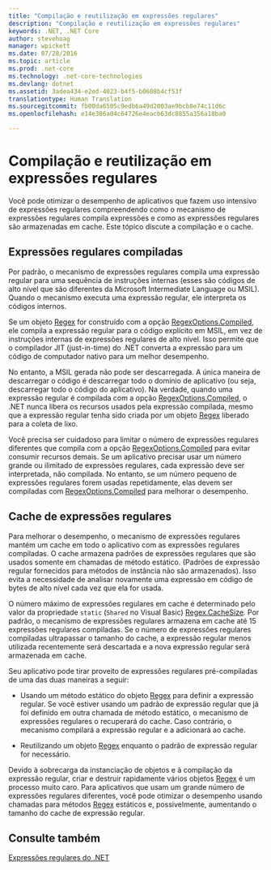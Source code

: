 ```yaml
---
title: "Compilação e reutilização em expressões regulares"
description: "Compilação e reutilização em expressões regulares"
keywords: .NET, .NET Core
author: stevehoag
manager: wpickett
ms.date: 07/28/2016
ms.topic: article
ms.prod: .net-core
ms.technology: .net-core-technologies
ms.devlang: dotnet
ms.assetid: 3adea434-e2ed-4023-b4f5-b0608b4cf53f
translationtype: Human Translation
ms.sourcegitcommit: fb00da6505c9edb6a49d2003ae9bcb8e74c11d6c
ms.openlocfilehash: e14e386a04c64726e4eacb63dc8855a356a18ba0

---
```


# <a name="compilation-and-reuse-in-regular-expressions"></a>Compilação e reutilização em expressões regulares

Você pode otimizar o desempenho de aplicativos que fazem uso intensivo de expressões regulares compreendendo como o mecanismo de expressões regulares compila expressões e como as expressões regulares são armazenadas em cache. Este tópico discute a compilação e o cache.

## <a name="compiled-regular-expressions"></a>Expressões regulares compiladas

Por padrão, o mecanismo de expressões regulares compila uma expressão regular para uma sequência de instruções internas (esses são códigos de alto nível que são diferentes da Microsoft Intermediate Language ou MSIL). Quando o mecanismo executa uma expressão regular, ele interpreta os códigos internos.

Se um objeto [Regex](xref:System.Text.RegularExpressions.Regex) for construído com a opção [RegexOptions.Compiled](xref:System.Text.RegularExpressions.RegexOptions.Compiled), ele compila a expressão regular para o código explícito em MSIL, em vez de instruções internas de expressões regulares de alto nível. Isso permite que o compilador JIT (just-in-time) do .NET converta a expressão para um código de computador nativo para um melhor desempenho.

No entanto, a MSIL gerada não pode ser descarregada. A única maneira de descarregar o código é descarregar todo o domínio de aplicativo (ou seja, descarregar todo o código do aplicativo). Na verdade, quando uma expressão regular é compilada com a opção [RegexOptions.Compiled](xref:System.Text.RegularExpressions.RegexOptions.Compiled), o .NET nunca libera os recursos usados pela expressão compilada, mesmo que a expressão regular tenha sido criada por um objeto [Regex](xref:System.Text.RegularExpressions.Regex) liberado para a coleta de lixo.

Você precisa ser cuidadoso para limitar o número de expressões regulares diferentes que compila com a opção [RegexOptions.Compiled](xref:System.Text.RegularExpressions.RegexOptions.Compiled) para evitar consumir recursos demais. Se um aplicativo precisar usar um número grande ou ilimitado de expressões regulares, cada expressão deve ser interpretada, não compilada. No entanto, se um número pequeno de expressões regulares forem usadas repetidamente, elas devem ser compiladas com [RegexOptions.Compiled](xref:System.Text.RegularExpressions.RegexOptions.Compiled) para melhorar o desempenho. 

## <a name="the-regular-expressions-cache"></a>Cache de expressões regulares

Para melhorar o desempenho, o mecanismo de expressões regulares mantém um cache em todo o aplicativo com as expressões regulares compiladas. O cache armazena padrões de expressões regulares que são usados somente em chamadas de método estático. (Padrões de expressão regular fornecidos para métodos de instância não são armazenados). Isso evita a necessidade de analisar novamente uma expressão em código de bytes de alto nível cada vez que ela for usada.

O número máximo de expressões regulares em cache é determinado pelo valor da propriedade `static` (`Shared` no Visual Basic) [Regex.CacheSize](xref:System.Text.RegularExpressions.Regex.CacheSize). Por padrão, o mecanismo de expressões regulares armazena em cache até 15 expressões regulares compiladas. Se o número de expressões regulares compiladas ultrapassar o tamanho do cache, a expressão regular menos utilizada recentemente será descartada e a nova expressão regular será armazenada em cache. 

Seu aplicativo pode tirar proveito de expressões regulares pré-compiladas de uma das duas maneiras a seguir:

* Usando um método estático do objeto [Regex](xref:System.Text.RegularExpressions.Regex) para definir a expressão regular. Se você estiver usando um padrão de expressão regular que já foi definido em outra chamada de método estático, o mecanismo de expressões regulares o recuperará do cache. Caso contrário, o mecanismo compilará a expressão regular e a adicionará ao cache.

* Reutilizando um objeto [Regex](xref:System.Text.RegularExpressions.Regex) enquanto o padrão de expressão regular for necessário.


Devido à sobrecarga da instanciação de objetos e à compilação da expressão regular, criar e destruir rapidamente vários objetos [Regex](xref:System.Text.RegularExpressions.Regex) é um processo muito caro. Para aplicativos que usam um grande número de expressões regulares diferentes, você pode otimizar o desempenho usando chamadas para métodos [Regex](xref:System.Text.RegularExpressions.Regex) estáticos e, possivelmente, aumentando o tamanho do cache de expressão regular.

## <a name="see-also"></a>Consulte também

[Expressões regulares do .NET](regular-expressions.md)




<!--HONumber=Nov16_HO4-->


